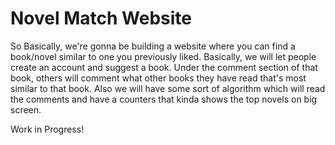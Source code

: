 # Novel Match Website

So Basically, we're gonna be building a website where you can find a book/novel similar
to one you previously liked. Basically, we will let people create an account and suggest
a book. Under the comment section of that book, others will comment what other books they
have read that's most similar to that book. Also we will have some sort of algorithm which
will read the comments and have a counters that kinda shows the top novels on big screen.

Work in Progress!
